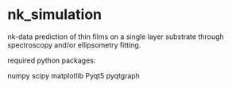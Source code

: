 # nk_simulation
nk-data prediction of thin films on a single layer substrate through spectroscopy and/or ellipsometry fitting.

required python packages:

numpy
scipy
matplotlib
Pyqt5
pyqtgraph

